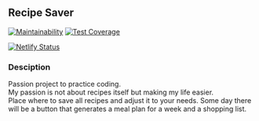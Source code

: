 ## Recipe Saver

[![Maintainability](https://api.codeclimate.com/v1/badges/1ec33ca73af5746114da/maintainability)](https://codeclimate.com/github/elvitak/recipe_saver_client/maintainability)
[![Test Coverage](https://api.codeclimate.com/v1/badges/1ec33ca73af5746114da/test_coverage)](https://codeclimate.com/github/elvitak/recipe_saver_client/test_coverage)

[![Netlify Status](https://api.netlify.com/api/v1/badges/76aa6a02-8638-4721-a39f-ec3a55f51d35/deploy-status)](https://app.netlify.com/sites/recipe-saver/deploys)

### Desciption

Passion project to practice coding.  
My passion is not about recipes itself but making my life easier.  
Place where to save all recipes and adjust it to your needs. Some day there will be a button that generates a meal plan for a week and a shopping list.
